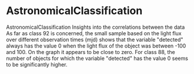 # AstronomicalClassification
AstronomicalClassification
Insights into the correlations between the data
As far as class 92 is concerned, the small sample based on the light flux over different observation times (mjd) shows that the variable "detected" always has the value 0 when the light flux of the object was between -100 and 100. On the graph it appears to be close to zero.
For class 88, the number of objects for which the variable "detected" has the value 0 seems to be significantly higher.
